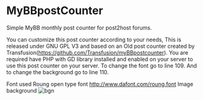 # MyBBpostCounter
Simple MyBB monthly post counter for post2host forums.

You can customize this post counter according to your needs, This is released under GNU GPL V3 and based on an Old post counter created by Transfusion(https://github.com/Transfusion/myBBpostcounter).
You are required have PHP with GD library installed and enabled on your server to use this post counter on your server.
To change the font go to line 109.
And to change the background go to line 110.

Font used Roung open type font http://www.dafont.com/roung.font
Image background ![bgn](https://cloud.githubusercontent.com/assets/14052923/15786249/4d41d0d8-29d9-11e6-8142-13a29dfface2.png)
